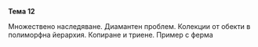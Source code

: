 **Тема 12**

Множествено наследяване. Диамантен проблем.
Колекции от обекти в полиморфна йерархия. Копиране и триене.
Пример с ферма

